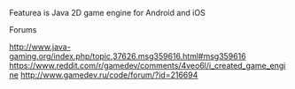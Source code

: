 Featurea is Java 2D game engine for Android and iOS

Forums

http://www.java-gaming.org/index.php/topic,37626.msg359616.html#msg359616
https://www.reddit.com/r/gamedev/comments/4veo6l/i_created_game_engine
http://www.gamedev.ru/code/forum/?id=216694
